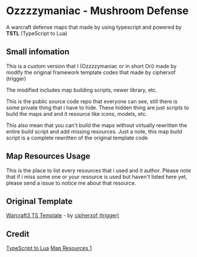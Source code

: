 
# Ozzzzymaniac - Mushroom Defense

 A warcraft defense maps that made by using typescript and powered by **TSTL** (TypeScript to Lua)

## Small infomation

 This is a custom version that I (Ozzzzymaniac or in short Ori) made by modify the original framework template codes
 that made by cipherxof (trigger)

 The modified includes map building scripts, newer library, etc.

 This is the public source code repo that everyone can see, still there is some private thing that i have to hide.
 These hidden thing are just scripts to build the maps and and it resource like icons, models, etc.

 This also mean that you can't build the maps without virtually rewritten the entire build script and add
 missing resources. Just a note, this map build script is a complete rewritten of the original template code

## Map Resources Usage

  This is the place to list every resources that i used and it author.
  Please note that if i miss some one or your resource is used but haven't listed here yet, please send a issue to notice
  me about that resource.

## Original Template

[Warcraft3 TS Template](https://github.com/cipherxof/wc3-ts-template) - by [cipherxof (trigger)](https://github.com/cipherxof)

## Credit

[TypeScript to Lua](https://github.com/TypeScriptToLua/TypeScriptToLua)
[Map Resources 1](https://hiveworkshop.com/)
